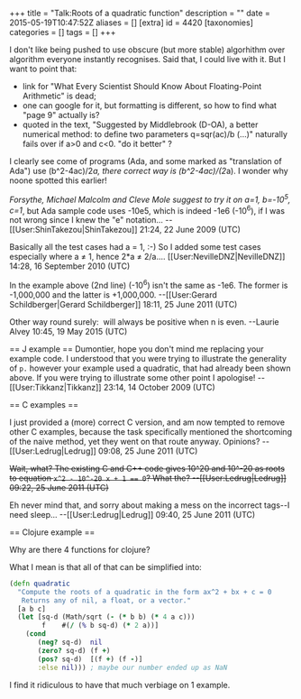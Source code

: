 +++
title = "Talk:Roots of a quadratic function"
description = ""
date = 2015-05-19T10:47:52Z
aliases = []
[extra]
id = 4420
[taxonomies]
categories = []
tags = []
+++

I don't like being pushed to use obscure (but more stable) algorhithm over algorithm everyone instantly recognises.
Said that, I could live with it. But I want to point that:
- link for "What Every Scientist Should Know About Floating-Point Arithmetic" is dead;
- one can google for it, but formatting is different, so how to find what "page 9" actually is?
- quoted in the text, "Suggested by Middlebrook (D-OA), a better numerical method: to define two parameters q=sqr(ac)/b (...)" naturally fails over if a>0 and c<0.
"do it better" ?

I clearly see come of programs (Ada, and some marked as "translation of Ada") use
(b^2-4ac)/2*a,
there correct way is
(b^2-4ac)/(2*a).
I wonder why noone spotted this earlier!

<cite>Forsythe, Michael Malcolm and Cleve Mole suggest to try it on a=1, b=-10<sup>5</sup>, c=1</cite>, but Ada sample code uses -10e5, which is indeed -1e6 (-10<sup>6</sup>), if I was not wrong since I knew the "e" notation... --[[User:ShinTakezou|ShinTakezou]] 21:24, 22 June 2009 (UTC)

Basically all the test cases had a = 1, :-)  So I added some test cases especially where a ≠ 1, hence 2*a ≠ 2/a.... [[User:NevilleDNZ|NevilleDNZ]] 14:28, 16 September 2010 (UTC)

In the example above (2nd line) (-10<sup>6</sup>) isn't the same as -1e6.  The former is -1,000,000 and the latter is +1,000,000. --[[User:Gerard Schildberger|Gerard Schildberger]] 18:11, 25 June 2011 (UTC)

Other way round surely: <math>-10^n</math> will always be positive when n is even. --Laurie Alvey 10:45, 19 May 2015 (UTC)

== J example ==
Dumontier, hope you don't mind me replacing your example code. I understood that you were trying to illustrate the generality of <code>p.</code> however your example used a quadratic, that had already been shown above. If you were trying to illustrate some other point I apologise! --[[User:Tikkanz|Tikkanz]] 23:14, 14 October 2009 (UTC)

== C examples ==

I just provided a (more) correct C version, and am now tempted to remove other C examples, because the task specifically mentioned the shortcoming of the naive method, yet they went on that route anyway.  Opinions? --[[User:Ledrug|Ledrug]] 09:08, 25 June 2011 (UTC)

<s>Wait, what? The existing C and C++ code gives 10^20 and 10^-20 as roots to equation <code>x^2 - 10^-20 x + 1 == 0</code>? What the? --[[User:Ledrug|Ledrug]] 09:22, 25 June 2011 (UTC)</s>

Eh never mind that, and sorry about making a mess on the incorrect tags--I need sleep... --[[User:Ledrug|Ledrug]] 09:40, 25 June 2011 (UTC)

== Clojure example ==

Why are there 4 functions for clojure?

What I mean is that all of that can be simplified into:

```clojure
(defn quadratic 
  "Compute the roots of a quadratic in the form ax^2 + bx + c = 0
   Returns any of nil, a float, or a vector."
  [a b c]
  (let [sq-d (Math/sqrt (- (* b b) (* 4 a c)))
        f    #(/ (% b sq-d) (* 2 a))]
    (cond
       (neg? sq-d)  nil
       (zero? sq-d) (f +)
       (pos? sq-d)  [(f +) (f -)]
       :else nil))) ; maybe our number ended up as NaN
```


I find it ridiculous to have that much verbiage on 1 example.
